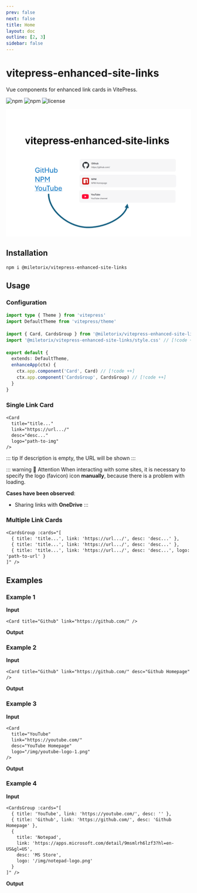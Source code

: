 ```yaml
---
prev: false
next: false
title: Home
layout: doc
outline: [2, 3]
sidebar: false
---
```


# vitepress-enhanced-site-links

Vue components for enhanced link cards in VitePress.

![npm](https://img.shields.io/npm/v/@miletorix/vitepress-enhanced-site-links) ![npm](https://img.shields.io/npm/dw/@miletorix/vitepress-enhanced-site-links) ![license](https://img.shields.io/npm/l/@miletorix/vitepress-enhanced-site-links)

<p align="center">
  <img src="/demo.png" alt="vitepress-enhanced-site-links demo" width="800">
</p>

## Installation

```sh [npm]
npm i @miletorix/vitepress-enhanced-site-links
```

## Usage

### Configuration

```typescript  [docs/.vitepress/theme/index.ts]
import type { Theme } from 'vitepress'
import DefaultTheme from 'vitepress/theme'

import { Card, CardsGroup } from '@miletorix/vitepress-enhanced-site-links' // [!code ++]
import '@miletorix/vitepress-enhanced-site-links/style.css' // [!code ++]

export default {
  extends: DefaultTheme,
  enhanceApp(ctx) {
    ctx.app.component('Card', Card) // [!code ++]
    ctx.app.component('CardsGroup', CardsGroup) // [!code ++]
  }
}
```

### Single Link Card
```vue [example.md]
<Card
  title="title..."
  link="https://url.../" 
  desc="desc..."
  logo="path-to-img"
/>
```

::: tip
If description is empty, the URL will be shown
:::

::: warning 🚧 Attention
When interacting with some sites, it is necessary to specify the logo (favicon) icon **manually**, because there is a problem with loading.

**Cases have been observed**:
- Sharing links with **OneDrive**
:::

### Multiple Link Cards

```vue [example.md]
<CardsGroup :cards="[
  { title: 'title...', link: 'https://url.../', desc: 'desc...' },
  { title: 'title...', link: 'https://url.../', desc: 'desc...' },
  { title: 'title...', link: 'https://url.../', desc: 'desc...', logo: 'path-to-url' }
]" />
```

## Examples

### Example 1

**Input**
```vue [example.md]
<Card title="Github" link="https://github.com/" />
```

**Output**

<Card title="Github" link="https://github.com/" />

### Example 2

**Input**
```vue [example.md]
<Card title="Github" link="https://github.com/" desc="Github Homepage" />
```

**Output**

<Card title="Github" link="https://github.com/" desc="Github Homepage" />

### Example 3

**Input**
```vue [example.md]
<Card
  title="YouTube"
  link="https://youtube.com/" 
  desc="YouTube Homepage"
  logo="/img/youtube-logo-1.png"
/>
```

**Output**

<Card
  title="YouTube"
  link="https://youtube.com/" 
  desc="YouTube Homepage"
  logo="youtube-logo-1.png"
/>

### Example 4

**Input**

```vue [example.md]
<CardsGroup :cards="[
  { title: 'YouTube', link: 'https://youtube.com/', desc: '' },
  { title: 'Github', link: 'https://github.com/', desc: 'Github Homepage' },
  { 
    title: 'Notepad', 
    link: 'https://apps.microsoft.com/detail/9msmlrh6lzf3?hl=en-US&gl=US', 
    desc: 'MS Store',
    logo: '/img/notepad-logo.png' 
  }
]" />  
```

**Output**

<CardsGroup :cards="[
  { title: 'YouTube', link: 'https://youtube.com/', desc: '' },
  { title: 'Github', link: 'https://github.com/', desc: 'Github Homepage' },
  { 
    title: 'Notepad', 
    link: 'https://apps.microsoft.com/detail/9msmlrh6lzf3?hl=en-US&gl=US', 
    desc: 'MS Store',
    logo: 'notepad-logo.png' 
    }
]" /> 
